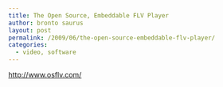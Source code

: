 ```yaml
---
title: The Open Source, Embeddable FLV Player
author: bronto saurus
layout: post
permalink: /2009/06/the-open-source-embeddable-flv-player/
categories:
  - video, software
---
```

<a href="http://www.osflv.com/" target="_blank" >http://www.osflv.com/</a>